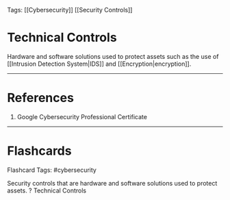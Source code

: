 Tags: [[Cybersecurity]] [[Security Controls]]
# Technical Controls

Hardware and software solutions used to protect assets such as the use of [[Intrusion Detection System|IDS]] and [[Encryption|encryption]].

---
# References

1. Google Cybersecurity Professional Certificate

---
# Flashcards

Flashcard Tags: #cybersecurity 

Security controls that are hardware and software solutions used to protect assets.
?
Technical Controls
<!--SR:!2024-04-28,1,230-->